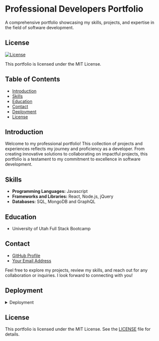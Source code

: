 # Professional Developers Portfolio

A comprehensive portfolio showcasing my skills, projects, and expertise in the field of software development.

## License

[![License](https://img.shields.io/badge/License-MIT-brightgreen.svg)](LICENSE)

This portfolio is licensed under the MIT License.

## Table of Contents

- [Introduction](#introduction)
- [Skills](#skills)
- [Education](#education)
- [Contact](#contact)
- [Deployment](#deployment)
- [License](#license)

## Introduction

Welcome to my professional portfolio! This collection of projects and experiences reflects my journey and proficiency as a developer. From creating innovative solutions to collaborating on impactful projects, this portfolio is a testament to my commitment to excellence in software development.

## Skills

- **Programming Languages:** Javascript
- **Frameworks and Libraries:** React, Node.js, jQuery
- **Databases:** SQL, MongoDB and GraphQL

## Education

- University of Utah Full Stack Bootcamp


## Contact

- [GitHub Profile](https://github.com/Apatterson32)
- [Your Email Address](mailto:pattersonal10@gmail.com)

Feel free to explore my projects, review my skills, and reach out for any collaboration or inquiries. I look forward to connecting with you!


## Deployment

<details>
 <summary>Deployment</summary>
 <br>
    [Live Deployment Link](https://elegant-tapioca-babbb6.netlify.app/)

    
    ![Screenshot 2023-12-01 003641](https://github.com/Apatterson32/react-portfolio/assets/135552416/a83146df-1a9e-440f-b0fd-6eb5843830f0)

</details>

## License

This portfolio is licensed under the MIT License. See the [LICENSE](LICENSE) file for details.
